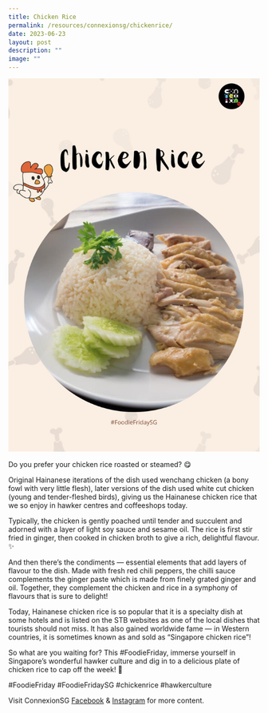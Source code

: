 ```yaml
---
title: Chicken Rice
permalink: /resources/connexionsg/chickenrice/
date: 2023-06-23
layout: post
description: ""
image: ""
---
```

![](/images/connexionsg/2023/thumbnail.jfif)

Do you prefer your chicken rice roasted or steamed? 😋

Original Hainanese iterations of the dish used wenchang chicken (a bony fowl with very little flesh), later versions of the dish used white cut chicken (young and tender-fleshed birds), giving us the Hainanese chicken rice that we so enjoy in hawker centres and coffeeshops today.

Typically, the chicken is gently poached until tender and succulent and adorned with a layer of light soy sauce and sesame oil. The rice is first stir fried in ginger, then cooked in chicken broth to give a rich, delightful flavour. ✨

And then there’s the condiments — essential elements that add layers of flavour to the dish. Made with fresh red chili peppers, the chilli sauce complements the ginger paste which is made from finely grated ginger and oil. Together, they complement the chicken and rice in a symphony of flavours that is sure to delight!

Today, Hainanese chicken rice is so popular that it is a specialty dish at some hotels and is listed on the STB websites as one of the local dishes that tourists should not miss. It has also gained worldwide fame — in Western countries, it is sometimes known as and sold as “Singapore chicken rice”!

So what are you waiting for? This #FoodieFriday, immerse yourself in Singapore’s wonderful hawker culture and dig in to a delicious plate of chicken rice to cap off the week! 🐓

#FoodieFriday #FoodieFridaySG #chickenrice #hawkerculture

Visit ConnexionSG [Facebook](https://www.facebook.com/ConnexionSG) & [Instagram](https://www.instagram.com/connexionsg/) for more content.